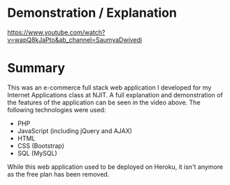 # Demonstration / Explanation
https://www.youtube.com/watch?v=wapQ8kJaPto&ab_channel=SaumyaDwivedi
# Summary
This was an e-commerce full stack web application I developed for my Internet Applications class at NJIT. A full explanation and demonstration of the features of the application can be seen in the video above. The following technologies were used:
- PHP
- JavaScript (including jQuery and AJAX)
- HTML
- CSS (Bootstrap)
- SQL (MySQL)


While this web application used to be deployed on Heroku, it isn't anymore as the free plan has been removed.
